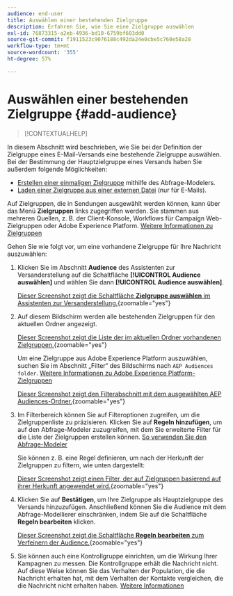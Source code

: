 ```yaml
---
audience: end-user
title: Auswählen einer bestehenden Zielgruppe
description: Erfahren Sie, wie Sie eine Zielgruppe auswählen
exl-id: 76873315-a2eb-4936-bd10-6759bf603dd0
source-git-commit: f1911523c9076188c492da24e0cbe5c760e58a28
workflow-type: tm+mt
source-wordcount: '355'
ht-degree: 57%

---
```


# Auswählen einer bestehenden Zielgruppe {#add-audience}

>[!CONTEXTUALHELP]
>
In diesem Abschnitt wird beschrieben, wie Sie bei der Definition der Zielgruppe eines E-Mail-Versands eine bestehende Zielgruppe auswählen. Bei der Bestimmung der Hauptzielgruppe eines Versands haben Sie außerdem folgende Möglichkeiten:
* [Erstellen einer einmaligen Zielgruppe](one-time-audience.md) mithilfe des Abfrage-Modelers.
* [Laden einer Zielgruppe aus einer externen Datei](file-audience.md) (nur für E-Mails).

Auf Zielgruppen, die in Sendungen ausgewählt werden können, kann über das Menü **Zielgruppen** links zugegriffen werden. Sie stammen aus mehreren Quellen, z. B. der Client-Konsole, Workflows für Campaign Web-Zielgruppen oder Adobe Experience Platform. [Weitere Informationen zu Zielgruppen](manage-audience.md)

Gehen Sie wie folgt vor, um eine vorhandene Zielgruppe für Ihre Nachricht auszuwählen:

1. Klicken Sie im Abschnitt **Audience** des Assistenten zur Versanderstellung auf die Schaltfläche **[!UICONTROL Audience auswählen]** und wählen Sie dann **[!UICONTROL Audience auswählen]**.

   [Dieser Screenshot zeigt die Schaltfläche **Zielgruppe auswählen** im Assistenten zur Versanderstellung.](assets/create-audience.png){zoomable="yes"}

1. Auf diesem Bildschirm werden alle bestehenden Zielgruppen für den aktuellen Ordner angezeigt.

   [Dieser Screenshot zeigt die Liste der im aktuellen Ordner vorhandenen Zielgruppen.](assets/create-audience2.png){zoomable="yes"}

   Um eine Zielgruppe aus Adobe Experience Platform auszuwählen, suchen Sie im Abschnitt „Filter“ des Bildschirms nach `AEP Audiences folder`. [Weitere Informationen zu Adobe Experience Platform-Zielgruppen](manage-audience.md#monitor)

   [Dieser Screenshot zeigt den Filterabschnitt mit dem ausgewählten AEP Audiences-Ordner.](assets/select-audience-folder.png){zoomable="yes"}

1. Im Filterbereich können Sie auf Filteroptionen zugreifen, um die Zielgruppenliste zu präzisieren. Klicken Sie auf **Regeln hinzufügen**, um auf den Abfrage-Modeler zuzugreifen, mit dem Sie erweiterte Filter für die Liste der Zielgruppen erstellen können. [So verwenden Sie den Abfrage-Modeler](../query/query-modeler-overview.md)

   Sie können z. B. eine Regel definieren, um nach der Herkunft der Zielgruppen zu filtern, wie unten dargestellt:

   [Dieser Screenshot zeigt einen Filter, der auf Zielgruppen basierend auf ihrer Herkunft angewendet wird.](assets/filter-on-aep-audience.png){zoomable="yes"}

1. Klicken Sie auf **Bestätigen**, um Ihre Zielgruppe als Hauptzielgruppe des Versands hinzuzufügen. Anschließend können Sie die Audience mit dem Abfrage-Modellierer einschränken, indem Sie auf die Schaltfläche **Regeln bearbeiten** klicken.

   [Dieser Screenshot zeigt die Schaltfläche **Regeln bearbeiten** zum Verfeinern der Audience.](assets/refine-audience.png){zoomable="yes"}

1. Sie können auch eine Kontrollgruppe einrichten, um die Wirkung Ihrer Kampagnen zu messen. Die Kontrollgruppe erhält die Nachricht nicht. Auf diese Weise können Sie das Verhalten der Population, die die Nachricht erhalten hat, mit dem Verhalten der Kontakte vergleichen, die die Nachricht nicht erhalten haben. [Weitere Informationen](control-group.md)